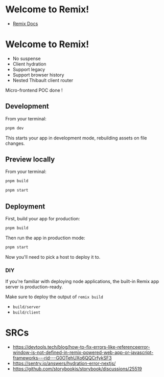# Welcome to Remix!

- [Remix Docs](https://remix/docs)

# Welcome to Remix!

- No suspense
- Client hydration
- Support legacy
- Support browser history
- Nested Thibault client router

Micro-frontend POC done !

## Development

From your terminal:

```sh
pnpm dev
```

This starts your app in development mode, rebuilding assets on file changes.

## Preview locally

From your terminal:

```sh
pnpm build
```

```sh
pnpm start
```

## Deployment

First, build your app for production:

```sh
pnpm build
```

Then run the app in production mode:

```sh
pnpm start
```

Now you'll need to pick a host to deploy it to.

### DIY

If you're familiar with deploying node applications, the built-in Remix app server is production-ready.

Make sure to deploy the output of `remix build`

- `build/server`
- `build/client`

# SRCs

- https://devtools.tech/blog/how-to-fix-errors-like-referenceerror-window-is-not-defined-in-remix-powered-web-app-or-javascript-frameworks---rid---G0OTehUXo6QQCrfykSF3
- https://sentry.io/answers/hydration-error-nextjs/
- https://github.com/storybookjs/storybook/discussions/25519

